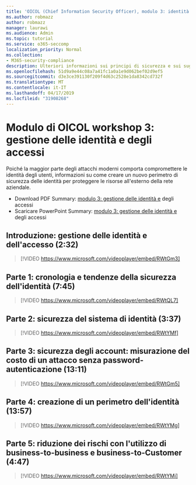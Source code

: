 ```yaml
---
title: 'OICOL (Chief Information Security Officer), modulo 3: identità e gestione degli accessi'
ms.author: robmazz
author: robmazz
manager: laurawi
ms.audience: Admin
ms.topic: tutorial
ms.service: o365-seccomp
localization_priority: Normal
ms.collection:
- M365-security-compliance
description: Ulteriori informazioni sui principi di sicurezza e sui suggerimenti per modernizzare la sicurezza nell'organizzazione.
ms.openlocfilehash: 51d9a9e44c08a7a41fc1a0a1e9d062bef02d9ef5
ms.sourcegitcommit: d3e3ce391130f209f4d63c2528e1da8342cd732f
ms.translationtype: MT
ms.contentlocale: it-IT
ms.lasthandoff: 04/17/2019
ms.locfileid: "31908268"
---
```

# <a name="ciso-workshop-module-3-identity-and-access-management"></a>Modulo di OICOL workshop 3: gestione delle identità e degli accessi 

Poiché la maggior parte degli attacchi moderni comporta compromettere le identità degli utenti, informazioni su come creare un nuovo perimetro di sicurezza delle identità per proteggere le risorse all'esterno della rete aziendale.

- Download PDF Summary: [modulo 3: gestione delle identità e](media/ciso-workshop-3-identity-protection.pdf) degli accessi
- Scaricare PowerPoint Summary: [modulo 3: gestione delle identità e](https://docs.microsoft.com/office365/securitycompliance/media/ciso-workshop-3-identity-protection.pptx) degli accessi

## <a name="introduction-identity-and-access-management-232"></a>Introduzione: gestione delle identità e dell'accesso (2:32)

> [!VIDEO https://www.microsoft.com/videoplayer/embed/RWtGm3]

## <a name="part-1-history-and-trends-of-identity-security-745"></a>Parte 1: cronologia e tendenze della sicurezza dell'identità (7:45)

> [!VIDEO https://www.microsoft.com/videoplayer/embed/RWtQL7]

## <a name="part-2-identity-system-security-337"></a>Parte 2: sicurezza del sistema di identità (3:37)

> [!VIDEO https://www.microsoft.com/videoplayer/embed/RWtYMf]

## <a name="part-3-account-security-measuring-cost-of-attack-password-less-authentication-1311"></a>Parte 3: sicurezza degli account: misurazione del costo di un attacco senza password-autenticazione (13:11)

> [!VIDEO https://www.microsoft.com/videoplayer/embed/RWtGm5]

## <a name="part-4-building-an-identity-perimeter-1357"></a>Parte 4: creazione di un perimetro dell'identità (13:57)

> [!VIDEO https://www.microsoft.com/videoplayer/embed/RWtYMg]

## <a name="part-5-lowering-risk-using-business-to-business-and-business-to-customer-447"></a>Parte 5: riduzione dei rischi con l'utilizzo di business-to-business e business-to-Customer (4:47)

> [!VIDEO https://www.microsoft.com/videoplayer/embed/RWtYMi]